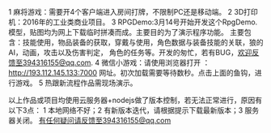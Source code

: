 ﻿1 麻将游戏：需要开4个客户端进入房间打牌，不限制PC还是移动端。
2 3D打印机：2016年的工业类商业项目。
3 RPGDemo:3月14号开始开发这个RpgDemo.模型，贴图均为网上下载临时拼凑而成。主要目的为了演示程序功能。
	   主要包含：技能使用，物品装备的获取，穿戴与使用，角色数据与装备技能的关联，狼的AI，动画，攻击以及伤害判定，
	   角色的任务等。开发的匆忙，若有BUG，欢迎反馈至394316155@qq.com.
4 微信小游戏：请使用浏览器打开 ：http://193.112.145.133:7000 网址。初次加载需要等待数秒。点击上面的鱼钩，进行游戏。
5 热跟新流程作品需现场演示。

以上作品或项目均使用云服务器+nodejs做了版本控制，若无法正常进行，原因有以下3点：
1  本地网络不好；2 有新版本迭代，请根据提示下载最新版本；3 服务器关闭。
有任何疑问请反馈至394316155@qq.com